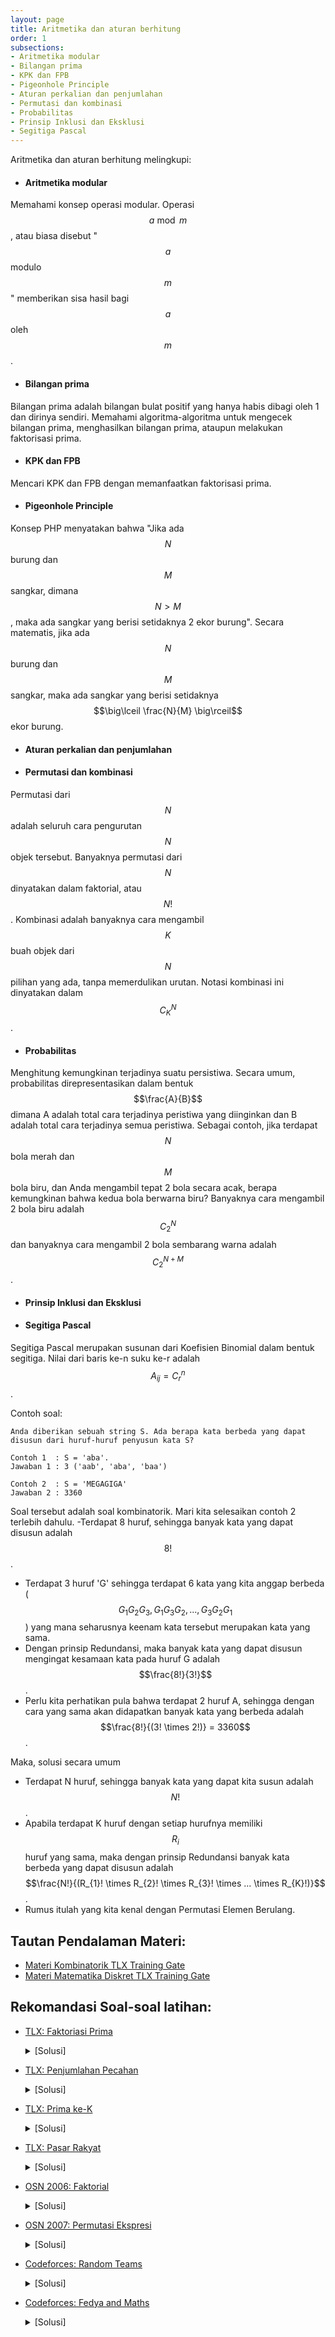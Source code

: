 ```yaml
---
layout: page
title: Aritmetika dan aturan berhitung
order: 1
subsections:
- Aritmetika modular
- Bilangan prima
- KPK dan FPB
- Pigeonhole Principle
- Aturan perkalian dan penjumlahan
- Permutasi dan kombinasi
- Probabilitas
- Prinsip Inklusi dan Eksklusi
- Segitiga Pascal
---
```

Aritmetika dan aturan berhitung melingkupi:

- #### Aritmetika modular
Memahami konsep operasi modular. Operasi $$a \bmod m$$, atau biasa disebut "$$a$$ modulo $$m$$" memberikan sisa hasil bagi $$a$$ oleh $$m$$.
- #### Bilangan prima
Bilangan prima adalah bilangan bulat positif yang hanya habis dibagi oleh 1 dan dirinya sendiri. Memahami algoritma-algoritma untuk mengecek bilangan prima, menghasilkan bilangan prima, ataupun melakukan faktorisasi prima.
- #### KPK dan FPB
Mencari KPK dan FPB dengan memanfaatkan faktorisasi prima.

- #### Pigeonhole Principle
Konsep PHP menyatakan bahwa "Jika ada $$N$$ burung dan $$M$$ sangkar, dimana $$N > M$$ , maka ada sangkar yang berisi setidaknya 2 ekor burung".
Secara matematis, jika ada $$N$$ burung dan $$M$$ sangkar, maka ada sangkar yang berisi setidaknya $$\big\lceil \frac{N}{M} \big\rceil$$ ekor burung.
- #### Aturan perkalian dan penjumlahan

- #### Permutasi dan kombinasi
Permutasi dari $$N$$ adalah seluruh cara pengurutan $$N$$ objek tersebut. Banyaknya permutasi dari $$N$$ dinyatakan dalam faktorial, atau $$N!$$. Kombinasi adalah banyaknya cara mengambil $$K$$ buah objek dari $$N$$ pilihan yang ada, tanpa memerdulikan urutan. Notasi kombinasi ini dinyatakan dalam $$C^{N}_{K}$$.

- #### Probabilitas
Menghitung kemungkinan terjadinya suatu persistiwa. Secara umum, probabilitas direpresentasikan dalam bentuk $$\frac{A}{B}$$ dimana A adalah total cara terjadinya peristiwa yang diinginkan dan B adalah total cara terjadinya semua peristiwa. Sebagai contoh, jika terdapat $$N$$ bola merah dan $$M$$ bola biru, dan Anda mengambil tepat 2 bola secara acak, berapa kemungkinan bahwa kedua bola berwarna biru? Banyaknya cara mengambil 2 bola biru adalah $$C^{N}_{2}$$ dan banyaknya cara mengambil 2 bola sembarang warna adalah $$C^{N+M}_{2}$$.

- #### Prinsip Inklusi dan Eksklusi

- #### Segitiga Pascal
Segitiga Pascal merupakan susunan dari Koefisien Binomial dalam bentuk segitiga.
Nilai dari baris ke-n suku ke-r adalah $$A_{ij} = C^{n}_{r}$$.

Contoh soal:
```
Anda diberikan sebuah string S. Ada berapa kata berbeda yang dapat disusun dari huruf-huruf penyusun kata S?

Contoh 1  : S = 'aba'. 
Jawaban 1 : 3 ('aab', 'aba', 'baa')

Contoh 2  : S = 'MEGAGIGA'
Jawaban 2 : 3360
```
<!--more-->

Soal tersebut adalah soal kombinatorik. Mari kita selesaikan contoh 2 terlebih dahulu.
 -Terdapat 8 huruf, sehingga banyak kata yang dapat disusun adalah $$8!$$.
 - Terdapat 3 huruf 'G' sehingga terdapat 6 kata yang kita anggap berbeda ($$G_{1}G_{2}G_{3}, G_{1}G_{3}G_{2}, ...,G_{3}G_{2}G_{1}$$) yang mana seharusnya keenam kata tersebut merupakan kata yang sama.
 - Dengan prinsip Redundansi, maka banyak kata yang dapat disusun mengingat kesamaan kata pada huruf G adalah $$\frac{8!}{3!}$$.
 - Perlu kita perhatikan pula bahwa terdapat 2 huruf A, sehingga dengan cara yang sama akan didapatkan banyak kata yang berbeda adalah $$\frac{8!}{(3! \times 2!)} = 3360$$.

Maka, solusi secara umum
 - Terdapat N huruf, sehingga banyak kata yang dapat kita susun adalah $$N!$$.
 - Apabila terdapat K huruf dengan setiap hurufnya memiliki $$R_{i}$$ huruf yang sama, maka dengan prinsip Redundansi banyak kata berbeda yang dapat disusun adalah $$\frac{N!}{(R_{1}! \times R_{2}! \times R_{3}! \times ... \times R_{K}!)}$$.
 - Rumus itulah yang kita kenal dengan Permutasi Elemen Berulang.

## Tautan Pendalaman Materi:
- [Materi Kombinatorik TLX Training Gate](https://training.ia-toki.org/training/curriculums/1/courses/11/chapters/51/lessons/18/)
- [Materi Matematika Diskret TLX Training Gate](https://training.ia-toki.org/training/curriculums/1/courses/11/chapters/51/lessons/17/)

## Rekomandasi Soal-soal latihan:
- [TLX: Faktoriasi Prima](https://training.ia-toki.org/training/curriculums/1/courses/11/chapters/51/problems/225/) 
	<details>
	<summary>[Solusi]</summary>
	Cari seluruh faktor prima dari masukan. Kemudian cetak sesuai keinginan.
	</details>

- [TLX: Penjumlahan Pecahan](https://training.ia-toki.org/training/curriculums/1/courses/11/chapters/51/problems/226/)
	<details>
	<summary>[Solusi]</summary>
	$$E = \frac{(A*D + B*C)}{gcd(C,D)}$$ $$F = \frac{C*D}{gcd(C,D)}$$
	</details>

- [TLX: Prima ke-K](https://training.ia-toki.org/training/curriculums/1/courses/11/chapters/51/problems/227/)
	<details>
	<summary>[Solusi]</summary>
	Gunakan Sieve of Erathosthenes untuk menghasilkan 77.777 bilangan prima pertama. Kemudian cetak sesuai masukan.
	</details>

- [TLX: Pasar Rakyat](https://training.ia-toki.org/training/curriculums/1/courses/11/chapters/51/problems/228/)
	<details>
	<summary>[Solusi]</summary>
	Hitung KPK dari seluruh masukan
	</details>

- [OSN 2006: Faktorial](https://training.ia-toki.org/problemsets/70/problems/352/)
	<details>
	<summary>[Solusi]</summary>
	Menghitung nilai asli dari N! tidak memungkinkan karena terlalu besar. Namun, kita cukup mencari banyaknya faktor 2 dan 5 dari N!, karena 2*5 = 10 (menghasilkan digit 0)
	</details>

- [OSN 2007: Permutasi Ekspresi](https://training.ia-toki.org/problemsets/69/problems/351/)
	<details>
	<summary>[Solusi]</summary>
	Lakukan simulasi, cari semua permutasi ekspresi yang valid. Karena masukan paling besar adalah 13 digit), maka ada 12 tempat di mana kita dapat menyelipkan operator '+', '-', atau tanpa operator. Sehingga total semua cara yang valid hanyalah 3^12. Untuk mengecek hasil ekspresi yang unik, cukup simpan seluruh hasil di array dan lakukan pengurutan.
	</details>

- [Codeforces: Random Teams](http://codeforces.com/problemset/problem/478/B)
	<details>
	<summary>[Solusi]</summary>
	Untuk pasangan teman minimum, distribusikan tim dengan semerata mungkin. Untuk pasangan teman maksimum, distribusikan tim dengan anggota 1 untuk m-1 tim, dan sisanya di tim terakhir. Banyaknya pasangan teman dari suatu tim dengan anggota X orang adalah kombinasi 2 dari X.
	</details>

- [Codeforces: Fedya and Maths](http://codeforces.com/problemset/problem/456/B)
	<details>
	<summary>[Solusi]</summary>
	Ingat sifat modulo, (A + B + C + D) mod 5 sama dengan (A mod 5 + B mod 5 + C mod 5 + D mod 5) mod 5. Cari pola masing-masing bilangan pangkat tersebut jika dimodulo dengan 5.
	</details>



